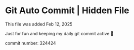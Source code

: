 # Git Auto Commit | Hidden File

This file was added Feb 12, 2025

Just for fun and keeping my daily git commit active 🤪

commit number: 324424
